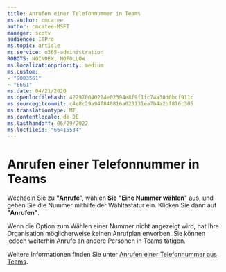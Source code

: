 ```yaml
---
title: Anrufen einer Telefonnummer in Teams
ms.author: cmcatee
author: cmcatee-MSFT
manager: scotv
audience: ITPro
ms.topic: article
ms.service: o365-administration
ROBOTS: NOINDEX, NOFOLLOW
ms.localizationpriority: medium
ms.custom:
- "9003561"
- "6661"
ms.date: 04/21/2020
ms.openlocfilehash: 422970040224e02394e8f9f1fc74a30d0bcf911c
ms.sourcegitcommit: c4e8c29a94f840816a023131ea7b4a2bf876c305
ms.translationtype: MT
ms.contentlocale: de-DE
ms.lasthandoff: 06/29/2022
ms.locfileid: "66415534"
---
```

# <a name="call-a-phone-number-in-teams"></a>Anrufen einer Telefonnummer in Teams

Wechseln Sie zu  **"Anrufe**", wählen  **Sie "Eine Nummer wählen**" aus, und geben Sie die Nummer mithilfe der Wähltastatur ein. Klicken Sie dann auf  **"Anrufen"**.

Wenn die Option zum Wählen einer Nummer nicht angezeigt wird, hat Ihre Organisation möglicherweise keinen Anrufplan erworben. Sie können jedoch weiterhin Anrufe an andere Personen in Teams tätigen.  

Weitere Informationen finden Sie unter [Anrufen einer Telefonnummer aus Teams](https://support.microsoft.com/office/20d24ace-2851-4c29-8441-30dd2a5cf078).

